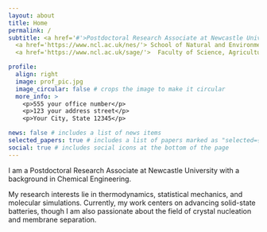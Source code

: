 ```yaml
---
layout: about
title: Home
permalink: /
subtitle: <a href='#'>Postdoctoral Research Associate at Newcastle University</a> <br>
  <a href='https://www.ncl.ac.uk/nes/'> School of Natural and Environmental Sciences</a> <br>
  <a href='https://www.ncl.ac.uk/sage/'>  Faculty of Science, Agriculture and Engineering </a> <br>

profile:
  align: right
  image: prof_pic.jpg
  image_circular: false # crops the image to make it circular
  more_info: >
    <p>555 your office number</p>
    <p>123 your address street</p>
    <p>Your City, State 12345</p>

news: false # includes a list of news items
selected_papers: true # includes a list of papers marked as "selected={true}"
social: true # includes social icons at the bottom of the page
---
```


I am a Postdoctoral Research Associate at Newcastle University with a background in Chemical Engineering.

My research interests lie in thermodynamics, statistical mechanics, and molecular simulations. Currently, my work centers on advancing solid-state batteries, though I am also passionate about the field of crystal nucleation and membrane separation.
